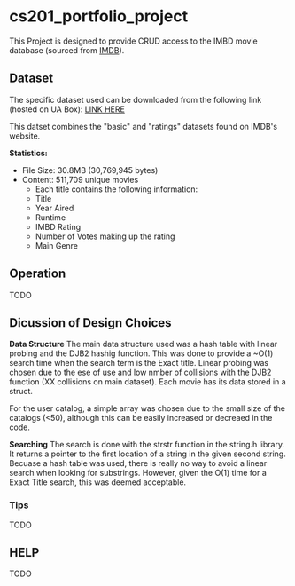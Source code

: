 # cs201_portfolio_project

This Project is designed to provide CRUD access to the IMBD
movie database (sourced from [IMDB](https://www.imdb.com/interfaces/)).

## Dataset

The specific dataset used can be downloaded from the following link (hosted on UA Box): [LINK HERE](https://alabama.box.com/s/1v5z0nt0nspobdxqcgw590mvelbg4xiq)

This datset combines the "basic" and "ratings" datasets found on IMDB's website.

**Statistics:**
- File Size:   30.8MB (30,769,945 bytes)
- Content:     511,709 unique movies
  - Each title contains the following information: 
  - Title 
  - Year Aired 
  - Runtime
  - IMBD Rating 
  - Number of Votes making up the rating 
  - Main Genre
 
 
 ## Operation
 TODO

 ## Dicussion of Design Choices
 
 **Data Structure**
 The main data structure used was a hash table with linear probing and the DJB2 hashig function. This was done to provide a ~O(1) 
 search time when the search term is the Exact title. Linear probing was chosen due to the ese of use and low nmber of collisions
 with the DJB2 function (XX collisions on main dataset).
 Each movie has its data stored in a struct.

 For the user catalog, a simple array was chosen due to the small size of the catalogs (<50), although this can be easily increased
 or decreaed in the code.

 **Searching**
 The search is done with the strstr function in the string.h library. It returns a pointer to the first location of a string in the
 given second string. Becuase a hash table was used, there is really no way to avoid a linear search when looking for substrings.
 However, given the O(1) time for a Exact Title search, this was deemed acceptable. 


 
 ### Tips
 TODO
 
 ## HELP
 TODO
